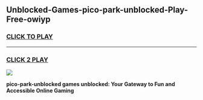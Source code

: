 
## Unblocked-Games-pico-park-unblocked-Play-Free-owiyp
<h3>
<a href="https://premium76.site?title=pico-park-unblocked&ref=23A">CLICK TO PLAY</a></h3>
<hr>

<h3>
<a href="https://premium76.site?title=pico-park-unblocked&ref=23A">CLICK 2 PLAY</a>
  
</h3>

<a href="https://premium76.site?title=pico-park-unblocked&ref=23A"><img src="https://clearcache.store/games.png"></a>


**pico-park-unblocked games unblocked: Your Gateway to Fun and Accessible Online Gaming**
